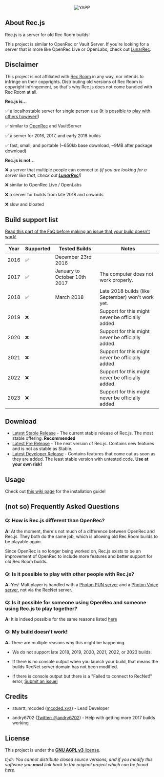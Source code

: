 <p align="center">
  <img src="https://cdn.discordapp.com/attachments/1179318162328649768/1179318223842316358/bg.PNG?ex=657958af&is=6566e3af&hm=a11753e567ff16cdd05fc12adf00afa74cf498488a94b058f39deb117163960b" alt="YAPP">
</p>

## About Rec.js

Rec.js is a server for old Rec Room builds!

This project is similar to OpenRec or Vault Server. If you're looking for a server that is more like OpenRec Live or OpenLabs, check out [LunarRec](https://github.com/RealMCoded/LunarRec).



## Disclaimer

This project is not affiliated with [Rec Room](https://recroom.com/) in any way, nor intends to infringe on their copyrights. Distributing old versions of Rec Room is copyright infringement, so that's why Rec.js does not come bundled with Rec Room at all.

**Rec.js is...**

✅ a localhostable server for single person use ([It is possible to play with others however!](#q-is-it-possible-to-play-with-other-people-with-recnetjs))

✅ similar to [OpenRec](https://github.com/recroom2016/OpenRec) and VaultServer

✅ a server for 2016, 2017, and early 2018 builds

✅ fast, small, and portable (~650kb base download, ~9MB after package download)

**Rec.js is not...**

❌ a server that multiple people can connect to *(if you are looking for a server like that, check out **[LunarRec](https://github.com/RealMCoded/LunarRec)**!)*

❌ similar to OpenRec Live / OpenLabs

❌ a server for builds from late 2018 and onwards

❌ slow and bloated

## Build support list

[Read this part of the FaQ before making an issue that your build doesn't work!](#q-my-build-doesnt-work)

| Year | Supported | Tested Builds                  | Notes                                             |
|------|-----------|--------------------------------|---------------------------------------------------|
| 2016 | ✅         | December 23rd 2016           |                                                   |
| 2017 | ✅         | January to October 10th 2017 | The computer does not work properly.              |
| 2018 | ✅         | March 2018                   | Late 2018 builds (like September) won't work yet. |
| 2019 | ❌         |                              | Support for this might never be officially added. |
| 2020 | ❌         |                              | Support for this might never be officially added. |
| 2021 | ❌         |                              | Support for this might never be officially added. |
| 2022 | ❌         |                              | Support for this might never be officially added. |
| 2023 | ❌         |                              | Support for this might never be officially added. |

## Download

- [Latest Stable Release](https://realmcoded.github.io/Rec.js/download/stable.html) - The current stable release of Rec.js. The most stable offering. **Recommended** 
- [Latest Pre Release](https://realmcoded.github.io/Rec.js/download/pre.html) - The next version of Rec.js. Contains new features and is not as stable as Stable.
- [Latest Developer Release](https://github.com/RealMCoded/Rec.js/archive/refs/heads/master.zip) - Contains features that come out as soon as they are added. The least stable version with untested code. **Use at your own risk!**

## Usage

Check out [this wiki page](https://github.com/RealMCoded/Rec.js/wiki/Installation-Guide) for the installation guide!

## (not so) Frequently Asked Questions

### Q: How is Rec.js different than OpenRec?

**A:** At the moment, there's not much of a difference between OpenRec and Rec.js. They both do the same job, which is allowing old Rec Room builds to be playable again.

Since OpenRec is no longer being worked on, Rec.js exists to be an improvement of OpenRec to include more features and better support for old Rec Room builds.

### Q: Is it possible to play with other people with Rec.js?

**A:** Yes! Multiplayer is handled with a [Photon PUN server](https://www.photonengine.com/pun) and a [Photon Voice server](https://www.photonengine.com/en-us/Voice), not via the RecNet server.

### Q: Is it possible for someone using OpenRec and someone using Rec.js to play together?

**A:** It is indeed possible for the same reasons listed [here](#q-is-it-possible-to-play-with-other-people-with-recjs)

### Q: My build doesn't work!

**A:** There are multiple reasons why this might be happening.

- We do not support late 2018, 2019, 2020, 2021, 2022, or 2023 builds.

- If there is no console output when you launch your build, that means the builds RecNet server domain has not been modified. 

- If there is console output but there is a "Failed to connect to RecNet!" error, [Submit an issue!](https://github.com/RealMCoded/Rec.js/issues)

## Credits

- stuartt_mcoded ([mcoded.xyz](https://mcoded.xyz)) - Lead Developer

- andry6702 ([Twitter: @andry6702](https://twitter.com/andry6702)) - Help with getting more 2017 builds working

## License

This project is under the [**GNU AGPL v3** license](https://github.com/RealMCoded/Rec.js/blob/master/LICENSE). 

*tl;dr: You cannot distribute closed source versions, and if you modify this software you **must** link back to the original project which can be found [here](https://github.com/RealMCoded/Rec.js).*
